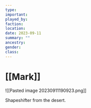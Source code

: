 ```yaml
---
type:
important:
played_by:
faction:
location: 
date: 2023-09-11
summary: ""
ancestry: 
gender: 
class: 
---
```

# [[Mark]]

![[Pasted image 20230911190923.png]]

Shapeshifter from the desert.